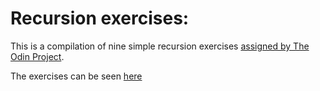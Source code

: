 # Recursion exercises:

This is a compilation of nine simple recursion exercises [assigned by The Odin Project](https://www.theodinproject.com/lessons/javascript-recursive-methods#test-yourself).

The exercises can be seen [here](https://fedelopez17.github.io/recursion-exercises/)
